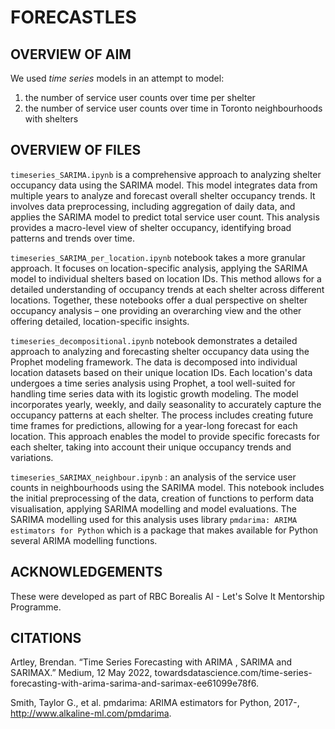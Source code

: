 # FORECASTLES

## OVERVIEW OF AIM
We used *time series* models in an attempt to model:
1. the number of service user counts over time per shelter
2. the number of service user counts over time in Toronto neighbourhoods with shelters

## OVERVIEW OF FILES
`timeseries_SARIMA.ipynb` is a comprehensive approach to analyzing shelter occupancy data using the SARIMA model. This model integrates data from multiple years to analyze and forecast overall shelter occupancy trends. It involves data preprocessing, including aggregation of daily data, and applies the SARIMA model to predict total service user count. This analysis provides a macro-level view of shelter occupancy, identifying broad patterns and trends over time. 

`timeseries_SARIMA_per_location.ipynb` notebook takes a more granular approach. It focuses on location-specific analysis, applying the SARIMA model to individual shelters based on location IDs. This method allows for a detailed understanding of occupancy trends at each shelter across different locations. Together, these notebooks offer a dual perspective on shelter occupancy analysis – one providing an overarching view and the other offering detailed, location-specific insights.

`timeseries_decompositional.ipynb` notebook demonstrates a detailed approach to analyzing and forecasting shelter occupancy data using the Prophet modeling framework. The data is decomposed into individual location datasets based on their unique location IDs. Each location's data undergoes a time series analysis using Prophet, a tool well-suited for handling time series data with its logistic growth modeling. The model incorporates yearly, weekly, and daily seasonality to accurately capture the occupancy patterns at each shelter. The process includes creating future time frames for predictions, allowing for a year-long forecast for each location. This approach enables the model to provide specific forecasts for each shelter, taking into account their unique occupancy trends and variations.

`timeseries_SARIMAX_neighbour.ipynb` : an analysis of the service user counts in neighbourhoods using the SARIMA model. This notebook includes the initial preprocessing of the data, creation of functions to perform data visualisation, applying SARIMA modelling and model evaluations. The SARIMA modelling used for this analysis uses library `pmdarima: ARIMA estimators for Python` which is a package that makes available for Python several ARIMA modelling functions. 

## ACKNOWLEDGEMENTS
These were developed as part of RBC Borealis AI - Let's Solve It Mentorship Programme. 

## CITATIONS
Artley, Brendan. “Time Series Forecasting with ARIMA , SARIMA and SARIMAX.” Medium, 12 May 2022, towardsdatascience.com/time-series-forecasting-with-arima-sarima-and-sarimax-ee61099e78f6.

Smith, Taylor G., et al. pmdarima: ARIMA estimators for Python, 2017-, http://www.alkaline-ml.com/pmdarima.
